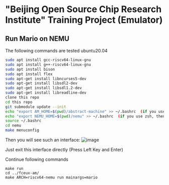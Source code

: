 # "Beijing Open Source Chip Research Institute" Training Project (Emulator)

## Run Mario on NEMU

The following commands are tested ubuntu20.04 

```bash
sudo apt install gcc-riscv64-linux-gnu
sudo apt install g++-riscv64-linux-gnu
sudo apt install bison
sudo apt install flex
sudo apt-get install libncurses5-dev
sudo apt-get install libsdl2-dev
sudo apt-get install libsdl1.2-dev
sudo apt-get install libreadline-dev
clone this repo
cd this repo
git submodule update --init
echo "export AM_HOME=$(pwd)/abstract-machine" >> ~/.bashrc  (if you use zsh, then switch to .zshrc)
echo "export NEMU_HOME=$(pwd)/nemu" >> ~/.bashrc  (if you use zsh, then switch to .zshrc)
source ~/.bashrc
cd nemu
make menuconfig
```

Then you will see such an interface:
![image](https://github.com/YinhuaChen-cloud/ysyx-workbench/assets/57990071/f32b355e-27a6-4da3-b7a3-51c0b3c772e9)

Just exit this interface directly (Press Left Key and Enter)

Continue following commands
```
make run
cd ../fceux-am/
make ARCH=riscv64-nemu run mainargs=mario
```



